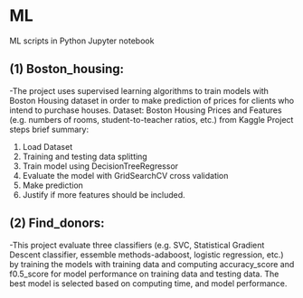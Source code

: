 # ML

ML scripts in Python Jupyter notebook
## (1) Boston_housing: ##
-The project uses supervised learning algorithms to train models with Boston Housing dataset in order to make prediction of prices for clients who intend to purchase houses.
Dataset: Boston Housing Prices and Features (e.g. numbers of rooms, student-to-teacher ratios, etc.) from Kaggle
Project steps brief summary: 
1) Load Dataset
2) Training and testing data splitting
3) Train model using DecisionTreeRegressor
4) Evaluate the model with GridSearchCV cross validation
5) Make prediction
6) Justify if more features should be included.


## (2) Find_donors: ##
-This project evaluate three classifiers (e.g. SVC, Statistical Gradient Descent classifier, essemble methods-adaboost, logistic regression, etc.) by training the models with training data and computing accuracy_score and f0.5_score for model performance on training data and testing data. The best model is selected based on computing time, and model performance. 
